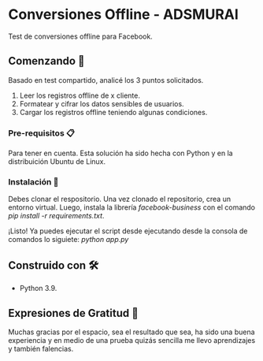 # Conversiones Offline - ADSMURAI

Test de conversiones offline para Facebook.

## Comenzando 🚀

Basado en test compartido, analicé los 3 puntos solicitados.
1. Leer los registros offline de x cliente.
2. Formatear y cifrar los datos sensibles de usuarios.
3. Cargar los registros offline teniendo algunas condiciones.

### Pre-requisitos 📋
Para tener en cuenta. Esta solución ha sido hecha con Python y en la distribuición Ubuntu de Linux.

### Instalación 🔧

Debes clonar el respositorio. Una vez clonado el repositorio, crea un entorno virtual. Luego, instala la librería _facebook-business_ con el comando _pip install -r requirements.txt_.

¡Listo! Ya puedes ejecutar el script desde ejecutando desde la consola de comandos lo siguiete: _python app.py_

## Construido con 🛠️

* Python 3.9. 

## Expresiones de Gratitud 🎁

Muchas gracias por el espacio, sea el resultado que sea, ha sido una buena experiencia y en medio de una prueba quizás sencilla me llevo aprendizajes y también falencias.
